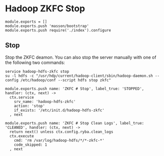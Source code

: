 
# Hadoop ZKFC Stop

    module.exports = []
    module.exports.push 'masson/bootstrap'
    module.exports.push require('./index').configure

## Stop

Stop the ZKFC deamon. You can also stop the server manually with one of
the following two commands:

```
service hadoop-hdfs-zkfc stop
su -l hdfs -c "/usr/hdp/current/hadoop-client/sbin/hadoop-daemon.sh --config /etc/hadoop/conf --script hdfs stop zkfc"
```

    module.exports.push name: 'ZKFC # Stop', label_true: 'STOPPED', handler: (ctx, next) ->
      ctx.service
        srv_name: 'hadoop-hdfs-zkfc'
        action: 'stop'
        if_exists: '/etc/init.d/hadoop-hdfs-zkfc'
      , next

    module.exports.push name: 'ZKFC # Stop Clean Logs', label_true: 'CLEANED', handler: (ctx, next) ->
      return next() unless ctx.config.ryba.clean_logs
      ctx.execute
        cmd: 'rm /var/log/hadoop-hdfs/*/*-zkfc-*'
        code_skipped: 1
      , next
